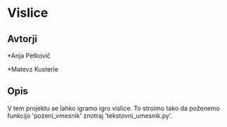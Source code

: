 # Vislice

## Avtorji

*Anja Petkovič


*Matevz Kusterle

## Opis

V tem projektu se lahko igramo igro vislice. To stroimo tako da poženemo funkcijo 'pozeni_vmesnik' znotraj 'tekstovni_umesnik.py'.
